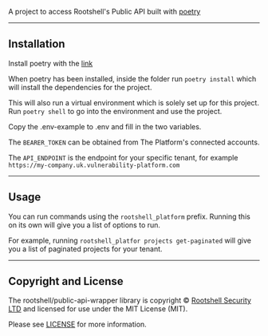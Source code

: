 
A project to access Rootshell's Public API built with [poetry](https://python-poetry.org/)

---

## Installation

Install poetry with the [link](https://python-poetry.org/docs/#installing-with-pipx)

When poetry has been installed, inside the folder run `poetry install` which
will install the dependencies for the project. 

This will also run a virtual environment
which is solely set up for this project. Run `poetry shell` to go into the environment
and use the project.

Copy the .env-example to .env and fill in the two variables. 

The `BEARER_TOKEN` can be obtained from The Platform's connected accounts.

The `API_ENDPOINT` is the endpoint for your specific tenant, for example `https://my-company.uk.vulnerability-platform.com`

---

## Usage

You can run commands using the `rootshell_platform` prefix. Running this on its own will give
you a list of options to run. 

For example, running `rootshell_platfor projects get-paginated` will give you a list of paginated projects for your tenant.


---

## Copyright and License

The rootshell/public-api-wrapper library is copyright © [Rootshell Security LTD](https://www.rootshellsecurity.net/) and licensed for use under the MIT License (MIT). 

Please see [LICENSE](https://github.com/Rootshell-Security/public-api-wrapper?tab=MIT-1-ov-file) for more information.
